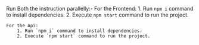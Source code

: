 Run Both the instruction parallelly:-
    For the Frontend:
        1. Run `npm i` command to install dependencies.
        2. Execute `npm start` command to run the project.

    For the Api:
        1. Run `npm i` command to install dependencies.
        2. Execute `npm start` command to run the project.